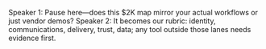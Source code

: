 Speaker 1: Pause here—does this $2K map mirror your actual workflows or just vendor demos?
Speaker 2: It becomes our rubric: identity, communications, delivery, trust, data; any tool outside those lanes needs evidence first.
